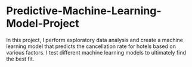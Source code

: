 # Predictive-Machine-Learning-Model-Project
In this project, I perform exploratory data analysis and create a machine learning model that predicts the cancellation rate for hotels based on various factors. I test different machine learning models to ultimately find the best fit.
